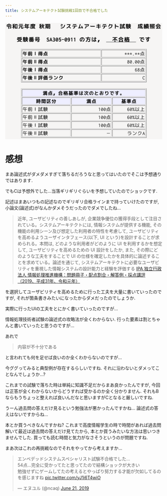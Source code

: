 ```yaml
---
title: システムアーキテクト試験挑戦1回目で不合格でした
---
```


![成績照会](/asset/screenshot-2019-12-20-13-20-21.png)

# 感想

まあ論述式がダメダメすぎて落ちるだろうなと思ってはいたのでそこは予想通りではあります.

でもCは予想外でした…当落ギリギリぐらいを予想していたのでショックです.

記述はまあいつもの記述なのでギリギリ合格ラインまで持っていけたのですが,
小論文(論述式)がなんかダメそうだったのでダメでしたね…

> 近年, ユーザビリティの善しあしが, 企業競争優位の獲得手段として注目されている。システムアーキテクトには, 情報システムが提供する機能, その機能の利用シーン及び想定した利用者の特性を考慮して, ユーザビリティを高めるようユーザインタフェース(以下, UI という)を設計することが求められる。本問は, どのような利用者がどのように UI を利用するかを想定して, ユーザビリティを高めるための UI 設計をしたか, また, その際にどのような工夫をすることで UI の仕様を確定したかを具体的に論述することを求めている。論述を通じて, システムアーキテクトに必要なユーザビリティを重視した情報システムの設計能力と経験を評価する
> [IPA 独立行政法人 情報処理推進機構：問題冊子・配点割合・解答例・採点講評（2019、平成31年、令和元年）](https://www.jitec.ipa.go.jp/1_04hanni_sukiru/mondai_kaitou_2019h31.html)

を選択してユーザビリティを高めるために行った工夫を大量に書いていったのですが,
それが箇条書きみたいになったからダメだったのでしょうか.

実際に行ったUIの工夫をとにかく書いていったのですが…

情報処理技術者試験の論述式の攻略法が全くわからない.
行った要素は割とちゃんと書いていったと思うのですが…

あれで

> 内容が不十分である

と言われても何を足せば良いのか全くわからないのですが…

今ググってみると典型例が存在するらしいですね.
それに沿わないとダメってことなんでしょうか…?

これまでの試験で落ちた時は単純に知識不足だからまあ良かったんですが,
今回は正答が全くわからないからどうすれば受かるのか全く分かりません.
それもBならもうちょっと整えれば良いんだなと思いますがCとなると厳しいですね.

うーん過去問の答えだけ見るという勉強法が悪かったんですかね…
論述式の答えはないですからね…

本とか買うべきなんですかね?
これまで高度情報学生の時で時間があれば過去問解いて最近は過去問の答えだけ見てたから,
本とか買うみたいな方法は思いつきませんでした.
買っても読む時間と気力がなさそうというのが問題ですね.

まあ次はこれの再挑戦なのでそれをやってから考えますか…

<blockquote class="twitter-tweet"><p lang="ja" dir="ltr">エンベデッドシステムスペシャリスト試験不合格でした…<br />54点…完全に受かってたと思ってたので結構ショックが大きい<br />勉強せずにゲームしてたの考えるとやっぱり努力する才能が欠如してるのを感じますね <a href="https://t.co/yJ1i6T4wiO">pic.twitter.com/yJ1i6T4wiO</a></p>&mdash; エヌユル (@ncaq) <a href="https://twitter.com/ncaq/status/1141954947329617921?ref_src=twsrc%5Etfw">June 21, 2019</a></blockquote>
